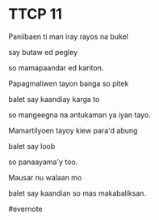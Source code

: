 # TTCP 11

Paniibaen ti man iray rayos na bukel

say butaw ed pegley

so mamapaandar ed kariton.

Papagmaliwen tayon banga so pitek

balet say kaandiay karga to

so mangeegna na antukaman ya iyan tayo.

Mamartilyoen tayoy kiew para'd abung

balet say loob

so panaayama'y too.

Mausar nu walaan mo

balet say kaandian so mas makabaliksan.

\#evernote

